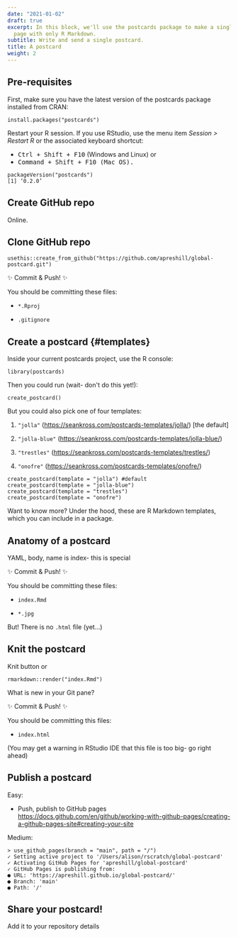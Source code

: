 ```yaml
---
date: "2021-01-02"
draft: true
excerpt: In this block, we'll use the postcards package to make a single 'about' home
  page with only R Markdown.
subtitle: Write and send a single postcard.
title: A postcard
weight: 2
---
```


## Pre-requisites

First, make sure you have the latest version of the postcards package installed from CRAN:

```
install.packages("postcards")
```

Restart your R session. If you use RStudio, use the menu item *Session > Restart R* or the associated keyboard shortcut:

+ <kbd>Ctrl + Shift + F10</kbd> (Windows and Linux) or
+ <kbd>Command + Shift + F10<kbd> (Mac OS). 

```
packageVersion("postcards")
[1] ‘0.2.0’
```

## Create GitHub repo

Online.

## Clone GitHub repo

```
usethis::create_from_github("https://github.com/apreshill/global-postcard.git")
```

:sparkles: Commit & Push! :sparkles:

You should be committing these files:

+ `*.Rproj`

+ `.gitignore`

## Create a postcard {#templates}

Inside your current postcards project, use the R console:

```
library(postcards)
```

Then you could run (wait- don't do this yet!):

```
create_postcard()
```

But you could also pick one of four templates:

1. `"jolla"` (<https://seankross.com/postcards-templates/jolla/>) [the default]

1. `"jolla-blue"` (<https://seankross.com/postcards-templates/jolla-blue/>)

1. `"trestles"` (<https://seankross.com/postcards-templates/trestles/>)

1. `"onofre"` (<https://seankross.com/postcards-templates/onofre/>)

```
create_postcard(template = "jolla") #default
create_postcard(template = "jolla-blue")
create_postcard(template = "trestles")
create_postcard(template = "onofre")
```

<aside>
Want to know more? Under the hood, these are R Markdown templates, which you can include in a package.
</aside>

## Anatomy of a postcard

YAML, body, name is index- this is special

:sparkles: Commit & Push! :sparkles:

You should be committing these files:

+ `index.Rmd`

+ `*.jpg`

But! There is no `.html` file (yet...)


## Knit the postcard

Knit button or

```
rmarkdown::render("index.Rmd")
```

What is new in your Git pane?

:sparkles: Commit & Push! :sparkles:

You should be committing this files:

+ `index.html`

(You may get a warning in RStudio IDE that this file is too big- go right ahead)

## Publish a postcard

Easy: 

+ Push, publish to GitHub pages
https://docs.github.com/en/github/working-with-github-pages/creating-a-github-pages-site#creating-your-site

Medium:

```
> use_github_pages(branch = "main", path = "/")
✓ Setting active project to '/Users/alison/rscratch/global-postcard'
✓ Activating GitHub Pages for 'apreshill/global-postcard'
✓ GitHub Pages is publishing from:
● URL: 'https://apreshill.github.io/global-postcard/'
● Branch: 'main'
● Path: '/'
```

## Share your postcard!

Add it to your repository details
  
